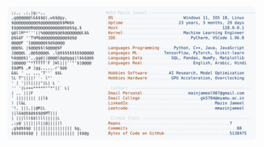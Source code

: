 <picture>
  <source srcset="https://raw.githubusercontent.com/mmazinjameel/mmazinjameel/main/dark_mode.svg?v=1746328263" media="(prefers-color-scheme: dark)">
  <img src="https://raw.githubusercontent.com/mmazinjameel/mmazinjameel/main/light_mode.svg?v=1746328263">
</picture>
